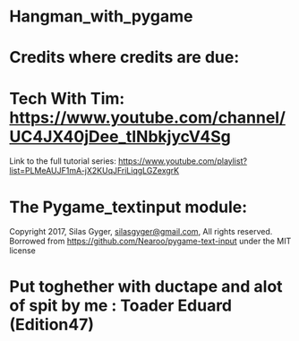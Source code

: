 # Hangman_with_pygame
# Credits where credits are due:
# Tech With Tim: https://www.youtube.com/channel/UC4JX40jDee_tINbkjycV4Sg
  Link to the full tutorial series: https://www.youtube.com/playlist?list=PLMeAUJF1mA-jX2KUqJFriLiqgLGZexgrK
# The Pygame_textinput module:
  Copyright 2017, Silas Gyger, silasgyger@gmail.com, All rights reserved.
  Borrowed from https://github.com/Nearoo/pygame-text-input under the MIT license
# Put toghether with ductape and alot of spit by me : Toader Eduard (Edition47)
